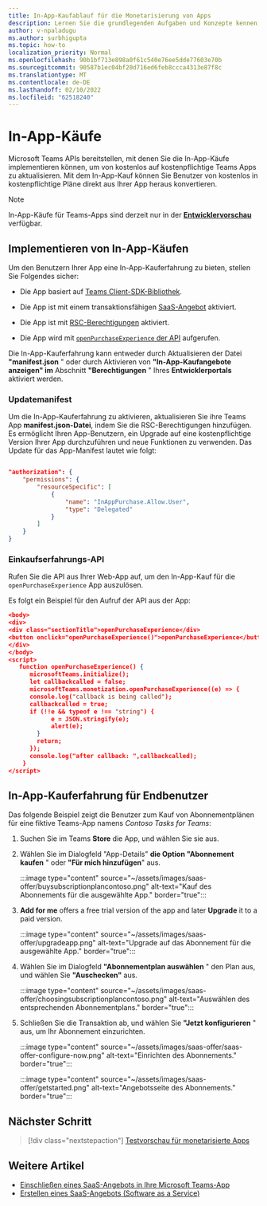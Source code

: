 ```yaml
---
title: In-App-Kaufablauf für die Monetarisierung von Apps
description: Lernen Sie die grundlegenden Aufgaben und Konzepte kennen, die erforderlich sind, um In-App-Käufe und Testfunktionen in Teams-Apps zu implementieren.
author: v-npaladugu
ms.author: surbhigupta
ms.topic: how-to
localization_priority: Normal
ms.openlocfilehash: 90b1bf713e898a0f61c540e76ee5dde77603e70b
ms.sourcegitcommit: 90587b1ec04bf20d716ed6feb8ccca4313e87f8c
ms.translationtype: MT
ms.contentlocale: de-DE
ms.lasthandoff: 02/10/2022
ms.locfileid: "62518240"
---
```

# <a name="in-app-purchases"></a>In-App-Käufe

Microsoft Teams APIs bereitstellen, mit denen Sie die In-App-Käufe implementieren können, um von kostenlos auf kostenpflichtige Teams Apps zu aktualisieren. Mit dem In-App-Kauf können Sie Benutzer von kostenlos in kostenpflichtige Pläne direkt aus Ihrer App heraus konvertieren.

> [!NOTE]
> In-App-Käufe für Teams-Apps sind derzeit nur in der [**Entwicklervorschau**](/microsoftteams/platform/resources/dev-preview/developer-preview-intro) verfügbar.

## <a name="implement-in-app-purchases"></a>Implementieren von In-App-Käufen

Um den Benutzern Ihrer App eine In-App-Kauferfahrung zu bieten, stellen Sie Folgendes sicher:

* Die App basiert auf [Teams Client-SDK-Bibliothek](https://github.com/OfficeDev/microsoft-teams-library-js).

* Die App ist mit einem transaktionsfähigen [SaaS-Angebot](~/concepts/deploy-and-publish/appsource/prepare/include-saas-offer.md) aktiviert.

* Die App ist mit [RSC-Berechtigungen](#update-manifest) aktiviert.

* Die App wird mit [`openPurchaseExperience` der API](#purchase-experience-api) aufgerufen.

Die In-App-Kauferfahrung kann entweder durch Aktualisieren der Datei **"manifest.json** " oder durch Aktivieren von **"In-App-Kaufangebote anzeigen" im** Abschnitt **"Berechtigungen** " Ihres **Entwicklerportals** aktiviert werden.

### <a name="update-manifest"></a>Updatemanifest

Um die In-App-Kauferfahrung zu aktivieren, aktualisieren Sie ihre Teams App **manifest.json-Datei**, indem Sie die RSC-Berechtigungen hinzufügen. Es ermöglicht Ihren App-Benutzern, ein Upgrade auf eine kostenpflichtige Version Ihrer App durchzuführen und neue Funktionen zu verwenden. Das Update für das App-Manifest lautet wie folgt:

```json

"authorization": {
    "permissions": {
        "resourceSpecific": [
            {
                "name": "InAppPurchase.Allow.User",
                "type": "Delegated"
            }
        ]
    }
}
```

### <a name="purchase-experience-api"></a>Einkaufserfahrungs-API

Rufen Sie die API aus Ihrer Web-App auf, um den In-App-Kauf für die `openPurchaseExperience` App auszulösen.

Es folgt ein Beispiel für den Aufruf der API aus der App:

```json
<body> 
<div> 
<div class="sectionTitle">openPurchaseExperience</div> 
<button onclick="openPurchaseExperience()">openPurchaseExperience</button> 
</div> 
</body> 
<script> 
   function openPurchaseExperience() {
      microsoftTeams.initialize();
      let callbackcalled = false;
      microsoftTeams.monetization.openPurchaseExperience((e) => {
      console.log("callback is being called");
      callbackcalled = true;  
      if (!!e && typeof e !== "string") {
            e = JSON.stringify(e);
            alert(e);
        }
        return;
      });
      console.log("after callback: ",callbackcalled);
    } 
</script> 
```

## <a name="end-user-in-app-purchasing-experience"></a>In-App-Kauferfahrung für Endbenutzer

Das folgende Beispiel zeigt die Benutzer zum Kauf von Abonnementplänen für eine fiktive Teams-App namens *Contoso Tasks for Teams*:

1. Suchen Sie im Teams **Store** die App, und wählen Sie sie aus.

1. Wählen Sie im Dialogfeld "App-Details" **die Option "Abonnement kaufen** " oder **"Für mich hinzufügen**" aus. 

    :::image type="content" source="~/assets/images/saas-offer/buysubscriptionplancontoso.png" alt-text="Kauf des Abonnements für die ausgewählte App." border="true":::

    
1. **Add for me** offers a free trial version of the app and later **Upgrade** it to a paid version.

    :::image type="content" source="~/assets/images/saas-offer/upgradeapp.png" alt-text="Upgrade auf das Abonnement für die ausgewählte App." border="true":::

1. Wählen Sie im Dialogfeld **"Abonnementplan auswählen** " den Plan aus, und wählen Sie **"Auschecken"** aus.

    :::image type="content" source="~/assets/images/saas-offer/choosingsubscriptionplancontoso.png" alt-text="Auswählen des entsprechenden Abonnementplans." border="true":::

1. Schließen Sie die Transaktion ab, und wählen Sie **"Jetzt konfigurieren** " aus, um Ihr Abonnement einzurichten.

    :::image type="content" source="~/assets/images/saas-offer/saas-offer-configure-now.png" alt-text="Einrichten des Abonnements." border="true":::

    :::image type="content" source="~/assets/images/saas-offer/getstarted.png" alt-text="Angebotsseite des Abonnements." border="true":::

## <a name="next-step"></a>Nächster Schritt

> [!div class="nextstepaction"]
> [Testvorschau für monetarisierte Apps](~/concepts/deploy-and-publish/appsource/prepare/Test-preview-for-monetized-apps.md)

## <a name="see-also"></a>Weitere Artikel

* [Einschließen eines SaaS-Angebots in Ihre Microsoft Teams-App](~/concepts/deploy-and-publish/appsource/prepare/include-saas-offer.md)
* [Erstellen eines SaaS-Angebots (Software as a Service)](include-saas-offer.md#create-your-saas-offer)
